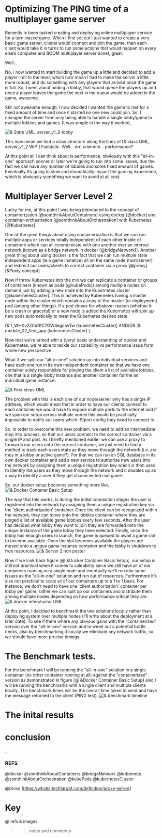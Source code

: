 # Optimizing The PING time of a multiplayer game server

Recently iv been tasked creating and deploying online multiplayer service for a turn-based game.
When I first set out I just wanted to create a very basic game server, clients would connect and join the game, then each client would take it in turns to run some actions that would happen on every else’s computer and BOOM multiplayer server done!, great.

Well...

No. I now wanted to start building the game up a little and decided to add a player limit to the level, which now mean I had to make the server a little more robust, and do something with any players that arrived once the game is full. So, I went about adding a lobby, that would queue the players up and once a player leaves the game the next in the queue would be added to the game, awesome.

Still not awesome enough, I now decided I wanted the game to last for a fixed amount of time and once it started no one new could join. So, I changed the server from only being able to handle a single lobby/game to multiple lobbies and games. It was simple in the way it worked, 

![& State UML, server_v1_2-lobby](https://github.com/Ashley-Sands/Comp-260/raw/master/images/Server_v1_2-lobby.png)

This now mean we had a class structure along the lines of
[& class UML, server_v1_2 WIP ]
Fantastic.
Well...
err, ummmm... performance?

At this point all I can think about is performance, obviously with this "all-in-one" approach sooner or later we're going to run into some issues, due the fact we can have any number of lobbies and some fixed amount of games. Eventually it’s going to slow and dramatically impact the gaming experience, which is obviously something we want to avoid at all cost.

# Multiplayer Server Level 2

Lucky for me, at this point I was being introduced to the concept of containerization [@somthinkAboutContatners] using docker [@docker] and container-orchestration [@somthinkAboutOrchestration] with Kubernetes [@Kubernetes]


One of the great things about using containerization is that we can run multiple apps or services totally independent of each other inside of containers which can all communicate with one another over an internal network (known as a bridge network in docker [@bridgeNetwork]). Another great thing about using docker is the fact that we can run multiple state independent apps (ie a game instance) all on the same node (host/server) and redirect our users/clients to correct container via a proxy [@proxy]. 
[&Proxy concept]

Now if throw Kubernetes into the mix we can replicate a container or groups of containers (known as pods [@kubePods]) among multiple nodes on demand just by adding a new node into the Kubernetes cluster [@kubernetesCluster]. This is achieved by Kubernetes having a master node within the cluster which contains a copy of the master (or deployment) pod (among other things). If a pod closes for whatever reason (whether it be a crash or graceful) or a new node is added the Kubernetes will spin up new pods automatically to meet the Kubernetes desired state.

[& 1_WHXv2Z0bBfC7GW4egoIwTw (kubernetesCluster)] AND/OR [& module_02_first_app (kubernetesCluster) ] 

Now that we're armed with a (very) basic understanding of docker and Kubernetes, we're able to tackle our scalability vs performance issue form whole new perspective. 

What if we split our "all-in-one" solution up into individual services and have each one run in its own independent container so that we have one container solely responsible for pinging the client a list of available lobbies, one that is a single lobby instance and another container for the an individual game instance.

![& First steps UML](https://github.com/Ashley-Sands/Comp-260/raw/master/images/firstStepsUML.png)

The problem with this is each one of our node/server only has a single IP address, which would mean that in order to have our clients connect to each container we would have to expose multiple ports to the internet and if we span our setup across multiple nodes this would be practically impossible to notify our users which IP/port config they need to connect to. 

So, in order to overcome this new problem, we need to add an intermediate step into process, so that our users connect to the correct container via a single IP and port. As I briefly mentioned earlier we can use a proxy to forwards our users onto the correct container, we just need to find a method to track each users state as they move through the network (i.e. are they in a lobby or active game?). For that we can run an SQL database in its own docker container and add a new service to authorize new users into the network by assigning them a unique registration key which is then used to identify the users as they move through the network and it doubles up as a way to identify a user if they get disconnected mid game.

So, our docker setup becomes something more like, 
![& Docker Contaner Basic Setup](https://github.com/Ashley-Sands/Comp-260/raw/master/images/dockerBasic.png)

The way that this works, is during the initial connection stages the user is registered into the network by assigning them a unique registration key via the 'client authorization' container. Once the client can be recognized within the network, they can move onto the lobbies container where they are pinged a list of available game lobbies every few seconds. After the user has decided what lobby they want to join they are forwarded onto the unique instance of the game lobby they have selected. Finally, once the lobby has enough users to launch, the game is queued to await a game slot to become available. Once the slot becomes available the players are moved onto a unique game instance container and the lobby is shutdown to free resources.
![& Server 2 non poster](https://github.com/Ashley-Sands/Comp-260/raw/master/images/Server%202%20poster.png)

Now if we look back figure [@ &Docker Contaner Basic Setup], our setup is still not practical when it comes to saleability since we still have all of our containers running on a single node and eventually we'll run into same issues as the "all-in-one" solution and run out of resources. Furthermore it’s also not practical to scale all of our containers up to a 1 to 1 basis. For instance, we don’t need to have one 'client authorization' container per lobby per game, rather we can split up our containers and distribute them among multiple nodes depending on how performance critical they are.
![& docker inferstuctur UML](https://github.com/Ashley-Sands/Comp-260/raw/master/images/infrastructure.png)

At this point, I decided to benchmark the two solutions locally rather than deploying system over multiple nodes (I'll write about the deployment at a later date). To see if there where any obvious gains with the "containerized" version over the "all-in-one" version and to weed out a potential bottle necks, also by benchmarking it locally we eliminate any network traffic, so we should have more precise timings. 

# The Benchmark tests.

For the benchmark I will be running the "all-in-one" solution in a single container (no other container running at all) against the "containerized" version as demonstrated in figure [@ &Docker Container Basic Setup] also I will be running the benchmarks with a single client and multiple clients locally. 
The benchmark times will be the overall time taken to send and have the message returned to the client (PING test). 
![& benchmark timeline](https://github.com/Ashley-Sands/Comp-260/raw/master/images/benchmark%20timeline.png)


# The inital results




# conclusion
...

### REFS
@docker
@somthinkAboutContatners
@bridgeNetwork
@kubernets
@somthinkAboutOrchestration
@kubePods
@kubernetesCluster

@proxy [https://whatis.techtarget.com/definition/proxy-server]

# Key
@ refs
& images
>> notes and comments


